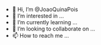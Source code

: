 - 👋 Hi, I’m @JoaoQuinaPois
- 👀 I’m interested in ...
- 🌱 I’m currently learning ...
- 💞️ I’m looking to collaborate on ...
- 📫 How to reach me ...

<!---
JoaoQuinaPois/JoaoQuinaPois is a ✨ special ✨ repository because its `README.md` (this file) appears on your GitHub profile.
You can click the Preview link to take a look at your changes.
--->
